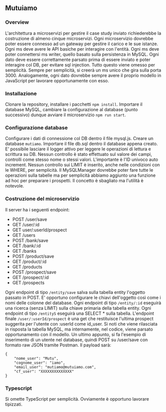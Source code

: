## Mutuiamo

### Overview

L'architettura a microservizi per gestire il case study inviato richiederebbe la costruzione di almeno cinque microservizi. Ogni microservizio dovrebbe poter essere connesso ad un gateway per gestire il carico e le sue istanze. Ogni ms deve avere le API basiche per interagire con l'entità. Ogni ms deve poter connettersi ms writer, quello basato sulla persistenza in MySQL. Ogni dato deve essere correttamente parsato prima di essere inviato e poter interagire col DB, per evitare sql injection. Tutto questo viene omesso per semplicità. Sempre per semplicità, si creerà un ms unico che gira sulla porta 3000. Analogamente, ogni dato dovrebbe sempre avere il proprio modello in JavaScript per lavorare opportunamente con esso.

### Installazione

Clonare la repository, installare i pacchetti `npm install`. Importare il database MySQL, cambiare la configurazione al database (punto successivo) dunque avviare il microservizio `npm run start`.

### Configurazione database

Configurare i dati di connessione col DB dentro il file mysql.js. Creare un database `mutiamo`. Importare il file db.sql dentro il database appena creato. E' possibile lasciare il logger attivo per leggere le operazioni di lettura e scrittura su DB.
Nessun controllo è stato effettuato sul valore dei campi, controlli come stesso nome o stessi valori. L'importante è l'ID univoco auto increment.
Nessun controllo sui LIMIT è inserito, anche nelle condizioni con le WHERE, per semplicità.
Il MySQLManager dovrebbe poter fare tutte le operazioni sulla tabelle ma per semplicità abbiamo aggiunto una funzione ad hoc per preparare i prospetti. Il concetto è sbagliato ma l'utilità è notevole.

### Costruzione del microservizio

Il server ha i seguenti endpoint:

-   POST /user/save
-   GET /user/:id
-   GET user/:userId/prospect
-   GET /users
-   POST /bank/save
-   GET /bank/:id
-   GET /banks
-   POST /product/save
-   GET /product/:id
-   GET /products
-   POST /prospect/save
-   GET /prospect/:id
-   GET /prospects

Ogni endpoint di tipo `/entity/save` salva sulla tabella entity l'oggetto passato in POST. E' opportuno configurare le chiavi dell'oggetto così come i nomi delle colonne del database.
Ogni endpoint di tipo `/entity/:id` eseguirà una ricerca (senza LIMIT) sulla chiave primaria della tabella entity.
Ogni endpoint di tipo `/entityS` eseguirà una SELECT \* sulla tabella.
L'endpoint finale `/user/:userId/prospect` è una get che restituisce l'ultima prospect suggerita per l'utente con :userId come id_user. Si noti che viene rilasciata in risposta la tabella MySQL, ma internamente, nel codice, viene parsato opportunamento con il modello. Un ultimo appunto, si fa l'esempio di inserimento di un utente nel database, quindi POST su /user/save con formato raw JSON tramite Postman. Il payload sarà:

```
{
    "nome_user": "Mutu",
    "cognome_user": "iamo",
    "email_user": "mutiamo@mutuiamo.com",
    "cf_user": "XXXXXXXXXXXXXX"
}
```

### Typescript

Si omette TypeScript per semplicità. Ovviamente è opportuno lavorare tipizzati.
